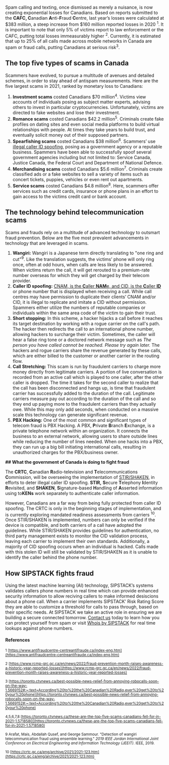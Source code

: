 Spam calling and texting, once dismissed as merely a nuisance, is now creating exponential losses for Canadians. Based on reports submitted to the **CAFC, C**anadian **A**nti-**F**raud **C**entre, last year’s losses were calculated at $383 million, a steep increase from $160 million reported losses in 2020 <sup>1</sup>. It is important to note that only 5% of victims report to law enforcement or the CAFC, putting total losses immeasurably higher <sup>2</sup>. Currently, it is estimated that up to 25% of all calls made across mobile networks in Canada are spam or fraud calls, putting Canadians at serious risk<sup>3</sup>.

## The top five types of scams in Canada
Scammers have evolved, to pursue a multitude of avenues and detailed schemes, in order to stay ahead of antispam measurements. Here are the five largest scams in 2021, ranked by monetary loss to Canadians:

1.  **Investment scams** costed Canadians $70 million<sup>4</sup>. Victims view accounts of individuals posing as subject matter experts, advising others to invest in particular cryptocurrencies. Unfortunately, victims are directed to fake websites and lose their investment.
2.  **Romance scams** costed Canadians $42.2 million<sup>5</sup>. Criminals create fake profiles on dating sites and even social media platforms to build virtual relationships with people. At times they take years to build trust, and eventually solicit money out of their supposed partners.
3.  **Spearfishing scams** costed Canadians $38 million<sup>6</sup>. Scammers’ use [illegal caller ID spoofing](https://www.sipstack.com/resources/knowledge-base/regulatory/what-is-stir-shaken), posing as  a government agency or a reputable business. Spammers have been  able to successfully spoof several government agencies including but not limited to: Service Canada, Justice Canada, the Federal Court and Department of National Defence.
4.  **Merchandising scams** costed Canadians $5.6 million<sup>7</sup>. Criminals create classified ads or a fake websites to sell a variety of items such as concert tickets, puppies, vehicles or even rent out apartments.
5.  **Service scams** costed Canadians $4.8 million<sup>8</sup>. Here, scammers offer services such as credit cards, insurance or phone plans in an effort to gain access to the victims credit card or bank account.

## **The technology behind telecommunication scams**

Scams and frauds rely on a multitude of advanced technology to outsmart fraud prevention. Below are the five most prevalent advancements in technology that are leveraged in scams.

1.  **Wangiri:** Wangiri is a Japanese term directly translating to "one ring and cut"<sup>9</sup>. Like the translation suggests, the victims’ phone will only ring once, often at odd hours, when calls are less likely to be answered. When victims return the call, it will get rerouted to a premium-rate number overseas for which they will get charged by their telecom provider.
2.  **Caller ID spoofing:** [CNAM, is the **C**aller **NAM**e, and CID, is the **C**aller **ID**](https://www.sipstack.com/resources/knowledge-base/regulatory/what-is-stir-shaken)  or phone number that is displayed when receiving a call. While call centres may have permission to duplicate their clients’ CNAM and/or CID, it is illegal to replicate and imitate a CID without permission. Spammers either utilize the numbers of reputable companies or individuals within the same area code of the victim to gain their trust.
3.  **Short stopping:** In this scheme, a hacker hijacks a call before it reaches its target destination by working with a rogue carrier on the call's path. The hacker then redirects the call to an international phone number, allowing hackers to surcharge their victim. Sometimes, the caller will hear a false ring tone or a doctored network message such as _The person you have called cannot be reached. Please try again later._ The hackers and rogue carriers share the revenue generated by these calls, which are either billed to the customer or another carrier in the routing flow.
4.  **Call Stretching:** This scam is run by fraudulent carriers to charge more money directly from legitimate carriers. A portion of live conversation is recorded from an active call which is played to one caller, after the other caller is dropped. The time it takes for the second caller to realize that the call has been disconnected and hangs up, is time that fraudulent carrier has successfully added to the duration of the call. Legitimate carriers measure pay out according to the duration of the call and so they end up paying more to the fraudulent carriers than they actually owe. While this may only add seconds, when conducted on a massive scale this technology can generate significant revenue.
5.  **PBX Hacking:** One of the most common and significant types of telecom fraud is PBX Hacking. A PBX, **P**rivate **B**ranch **E**xchange, is a private telephone network within an organization. It connects the business to an external network, allowing users to share outside lines while reducing the number of lines needed. When one hacks into a PBX, they can run up a big bill initiating international calls, resulting in unauthorized charges for the PBX/business owner.

**## What the government of Canada is doing to fight fraud**

The **CRTC**, **C**anadian **R**adio-television and **T**elecommunications **C**ommission, will be overseeing the implementation of [STIR/SHAKEN](https://www.sipstack.com/resources/knowledge-base/regulatory/what-is-stir-shaken%5D), in efforts to deter illegal caller ID spoofing. **STIR,** **S**ecure **T**elephony **I**dentity **R**evisited, and **SHAKEN**, **S**ignature-based **H**andling of **A**sserted information using to**KENs** work separately to authenticate caller information.

However, Canadians are a far way from being fully protected from caller ID spoofing. The CRTC is only in the beginning stages of implementation, and is currently exploring mandated readiness assessments from carriers <sup>10</sup>. Once STIR/SHAKEN is implemented, numbers can only be verified if the device is compatible, and both carriers of a call have adopted the guidelines. While STIR/SHAKEN provides guidelines for authentication, no third party management exists to monitor the CID validation process, leaving each carrier to implement their own standards. Additionally, a majority of CID spoofing occurs when an individual is hacked. Calls made with this stolen ID will still be validated by STIR/SHAKEN as it is unable to identify the caller behind the phone number.

## **How SIPSTACK fights fraud**

Using the latest machine learning (AI) technology, SIPSTACK’s systems validates callers phone numbers in real time which can provide enhanced security information to allow reciving callers to make informed desiscions about a phone call. When a carrier implements SIPSTACK’ Risk Rating Score they are able to customize a threshold for calls to pass through, based on their specific needs. At SIPSTACK we take an active role in ensuring we are building a secure connected tomorrow.  [Contact us](https://www.sipstack.com/contact/us) today to learn how you can protect yourself from spam or visit [Whois by SIPSTACK](https://whois.sipstack.com) for real time lookups against phone numbers.


#### References

<sup>1 [https://www.antifraudcentre-centreantifraude.ca/index-eng.htm](https://www.antifraudcentre-centreantifraude.ca/index-eng.htm)</sup>

<sup>2 [https://www.rcmp-grc.gc.ca/en/news/2022/fraud-prevention-month-raises-awareness-a-historic-year-reported-losses](https://www.rcmp-grc.gc.ca/en/news/2022/fraud-prevention-month-raises-awareness-a-historic-year-reported-losses)</sup>

<sup>3 [https://toronto.ctvnews.ca/best-possible-news-relief-from-annoying-robocalls-soon-on-the-way-1.5669152#:~:text=According%20to%20the%20Canadian%20Radio,ever%20get%20to%20your%20phone](https://toronto.ctvnews.ca/best-possible-news-relief-from-annoying-robocalls-soon-on-the-way-1.5669152#:~:text=According%20to%20the%20Canadian%20Radio,ever%20get%20to%20your%20phone)</sup>

<sup>4,5,6,7,8 [https://toronto.ctvnews.ca/these-are-the-top-five-scams-canadians-fell-for-in-2021-1.5718580](https://toronto.ctvnews.ca/these-are-the-top-five-scams-canadians-fell-for-in-2021-1.5718580)</sup>

<sup>9 Arafat, Mais, Abdallah Qusef, and George Sammour. "Detection of wangiri telecommunication fraud using ensemble learning." _2019 IEEE Jordan International Joint Conference on Electrical Engineering and Information Technology (JEEIT)_. IEEE, 2019.</sup>

<sup>10 [https://crtc.gc.ca/eng/archive/2021/2021-123.htm](https://crtc.gc.ca/eng/archive/2021/2021-123.htm)</sup>.


